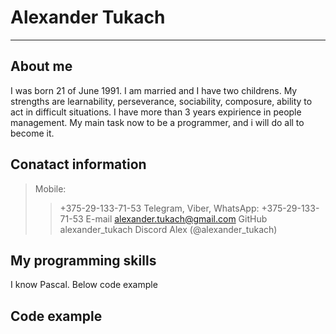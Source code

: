 # Alexander Tukach
---
## About me
I was born 21 of June 1991. I am married and I have two childrens. My strengths are learnability, perseverance, sociability, composure, ability to act in difficult situations. I have more than 3 years expirience in people management. My main task now to be a programmer, and i will do all to become it.
## Conatact information
> Mobile:
>> +375-29-133-71-53
> Telegram, Viber, WhatsApp:
>> +375-29-133-71-53
> E-mail
>> alexander.tukach@gmail.com
> GitHub
>> alexander_tukach
> Discord
>> Alex (@alexander_tukach)
## My programming skills
I know Pascal. Below code example
## Code example

